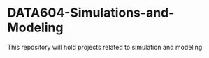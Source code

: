 # DATA604-Simulations-and-Modeling

This repository will hold projects related to simulation and modeling

